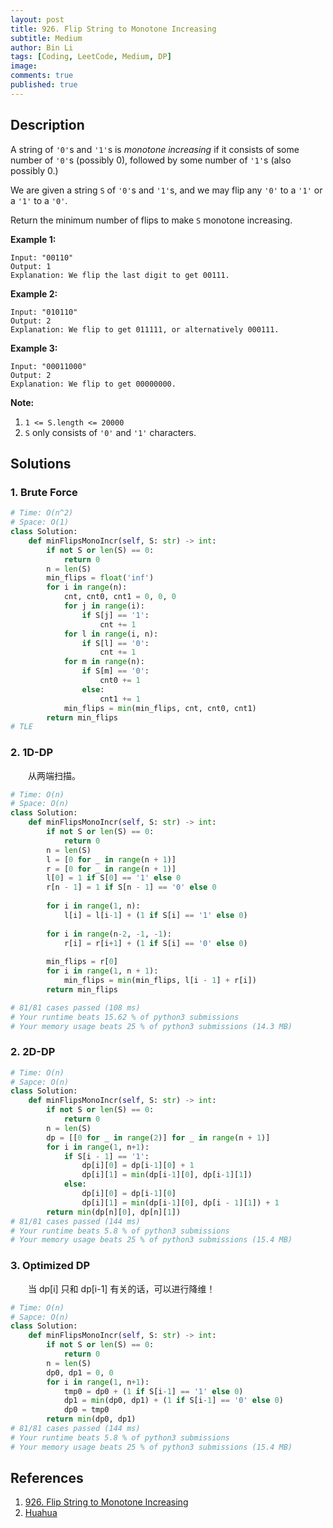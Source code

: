 ```yaml
---
layout: post
title: 926. Flip String to Monotone Increasing
subtitle: Medium
author: Bin Li
tags: [Coding, LeetCode, Medium, DP]
image: 
comments: true
published: true
---
```


## Description

A string of `'0'`s and `'1'`s is *monotone increasing* if it consists of some number of `'0'`s (possibly 0), followed by some number of `'1'`s (also possibly 0.)

We are given a string `S` of `'0'`s and `'1'`s, and we may flip any `'0'` to a `'1'` or a `'1'` to a `'0'`.

Return the minimum number of flips to make `S` monotone increasing.

 

**Example 1:**

```
Input: "00110"
Output: 1
Explanation: We flip the last digit to get 00111.
```

**Example 2:**

```
Input: "010110"
Output: 2
Explanation: We flip to get 011111, or alternatively 000111.
```

**Example 3:**

```
Input: "00011000"
Output: 2
Explanation: We flip to get 00000000.
```

 

**Note:**

1. `1 <= S.length <= 20000`
2. `S` only consists of `'0'` and `'1'` characters.


## Solutions
### 1. Brute Force

```python
# Time: O(n^2)
# Space: O(1)
class Solution:
    def minFlipsMonoIncr(self, S: str) -> int:
        if not S or len(S) == 0:
            return 0
        n = len(S)
        min_flips = float('inf')
        for i in range(n):
            cnt, cnt0, cnt1 = 0, 0, 0
            for j in range(i):
                if S[j] == '1':
                    cnt += 1
            for l in range(i, n):
                if S[l] == '0':
                    cnt += 1
            for m in range(n):
                if S[m] == '0':
                    cnt0 += 1
                else:
                    cnt1 += 1
            min_flips = min(min_flips, cnt, cnt0, cnt1)
        return min_flips
# TLE
```
### 2. 1D-DP
　　从两端扫描。

```python
# Time: O(n)
# Space: O(n)
class Solution:
    def minFlipsMonoIncr(self, S: str) -> int:
        if not S or len(S) == 0:
            return 0
        n = len(S)
        l = [0 for _ in range(n + 1)]
        r = [0 for _ in range(n + 1)]
        l[0] = 1 if S[0] == '1' else 0
        r[n - 1] = 1 if S[n - 1] == '0' else 0
        
        for i in range(1, n):
            l[i] = l[i-1] + (1 if S[i] == '1' else 0)
        
        for i in range(n-2, -1, -1):
            r[i] = r[i+1] + (1 if S[i] == '0' else 0)
        
        min_flips = r[0]
        for i in range(1, n + 1):
            min_flips = min(min_flips, l[i - 1] + r[i])
        return min_flips

# 81/81 cases passed (108 ms)
# Your runtime beats 15.62 % of python3 submissions
# Your memory usage beats 25 % of python3 submissions (14.3 MB)
```

### 2. 2D-DP

```python
# Time: O(n)
# Sapce: O(n)
class Solution:
    def minFlipsMonoIncr(self, S: str) -> int:
        if not S or len(S) == 0:
            return 0
        n = len(S)
        dp = [[0 for _ in range(2)] for _ in range(n + 1)]
        for i in range(1, n+1):
            if S[i - 1] == '1':
                dp[i][0] = dp[i-1][0] + 1
                dp[i][1] = min(dp[i-1][0], dp[i-1][1])
            else:
                dp[i][0] = dp[i-1][0]
                dp[i][1] = min(dp[i-1][0], dp[i - 1][1]) + 1
        return min(dp[n][0], dp[n][1])
# 81/81 cases passed (144 ms)
# Your runtime beats 5.8 % of python3 submissions
# Your memory usage beats 25 % of python3 submissions (15.4 MB)
```

### 3. Optimized DP
　　当 dp[i] 只和 dp[i-1] 有关的话，可以进行降维！
```python
# Time: O(n)
# Sapce: O(n)
class Solution:
    def minFlipsMonoIncr(self, S: str) -> int:
        if not S or len(S) == 0:
            return 0
        n = len(S)
        dp0, dp1 = 0, 0
        for i in range(1, n+1):
            tmp0 = dp0 + (1 if S[i-1] == '1' else 0)
            dp1 = min(dp0, dp1) + (1 if S[i-1] == '0' else 0)
            dp0 = tmp0
        return min(dp0, dp1)
# 81/81 cases passed (144 ms)
# Your runtime beats 5.8 % of python3 submissions
# Your memory usage beats 25 % of python3 submissions (15.4 MB)
```
## References
1. [926. Flip String to Monotone Increasing](https://leetcode.com/problems/flip-string-to-monotone-increasing/description/)
2. [Huahua](https://www.youtube.com/watch?v=D8xa8ZMV7AI)